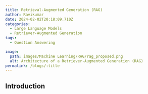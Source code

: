 ```yaml
---
title: Retrieval-Augmented Generation (RAG)
author: Ravikumar
date: 2024-02-02T20:18:09.710Z
categories:
  - Large Language Models
  - Retriever-Augmented Generation
tags:
  - Question Answering

image:
  path: images/Machine Learning/RAG/rag_proposed.png
  alt: Architecture of a Retriever-Augmented Generation (RAG)
permalink: /blogs/:title
---
```


## Introduction
